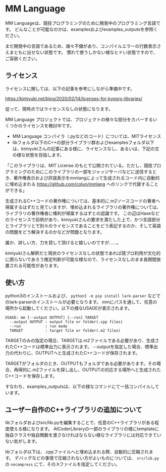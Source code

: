 MM Language
===========

MM Languageは、競技プログラミングのために開発中のプログラミング言語です。
どんなことが可能なのかは、examplesおよびexamples_outputsを参照ください。

まだ開発中の言語であるため、諸々不備があり、コンパイルエラーの行数表示さえまともに出せない状態です。
慣れて使うしかない様なヒドい状態ですので、ご容赦ください。

ライセンス
----------

ライセンスに関しては、以下の記事を参考にしながら準備中です。

https://kimiyuki.net/blog/2020/02/14/licenses-for-kyopro-libraries/

従って、現時点ではライセンスなしの状態になります。

MM Language プロジェクトでは、プロジェクトの様々な部分をカバーするいくつかのライセンスを検討中です。

 * MM Language コンパイラ（.pyなどのコード）については、MITライセンス
 * libフォルダ以下のC++の部分ライブラリ群およびexamplesフォルダ以下は、kimiyukiさんの記事にある様に、ライセンスなし、あるいは、下記の文の様な状態を目指します。

「このライブラリは、MIT License のもとで公開されている。ただし、競技プログラミングのためにこのライブラリの一部をジャッジサーバなどに送信するとき、著作権表示および許諾表示をmmlangによって生成されるコード内に自動的に埋め込まれる https://github.com/colun/mmlang へのリンクで代替することができる」

生成されるC++コードの著作権については、基本的に.m2ソースコードの著者へ帰属するはずだと見ていますが、埋め込まれるライブラリの著作権については、ライブラリの著作権者に権利が帰属するはずとの認識です。
この辺はHaxeなどのライセンスで前例があり、kimiyukiさんの要求を満たした上で、かつ言語部分とライブラリとで別々のライセンスであることをどう表記するのか、そして英語の問題をどう解決するのかなどが問題となります。

誰か、詳しい方、力を貸して頂けると嬉しいのですが……。

kimiyukiさん解釈だと現状のライセンスなしの状態であれば競プロ利用が文化的に困らないであろう推定判断が可能な様なので、ライセンスなしのまま長期間放置される可能性があります。

使い方
------

python3のインストールおよび、 `python3 -m pip install lark-parser` などでのlark-parserのインストールが必要となります。
mmにパスを通して、任意の場所から起動してください。以下の様なUSAGEが表示されます。

    USAGE: mm [--output OUTPUT] [--run] TARGET
      --output OUTPUT : output file or folder(.cpp files)
      --run           : run mode
      TARGET          : target file or folder(.m2 files)

TARGETのみの指定の場合、TARGETは.m2ファイルである必要があり、生成されたC++コードは標準出力に表示されます。
--outputを指定した場合、標準出力の代わりに、OUTPUTへと生成されたC++コードが保存されます。

TARGETがフォルダのとき、OUTPUTもフォルダである必要があります。その場合、再帰的に.m2ファイルを探し出し、OUTPUTの対応する場所へと生成されたC++コードを保存します。

すなわち、examples_outputsは、以下の様なコマンドにて一括コンパイルしています。

ユーザー自作のC++ライブラリの追加について
---------------------------

libフォルダおよびsrc/lib.pyを編集することで、任意のC++ライブラリがある程度使える様になります。
AtCoderLibraryの一部のライブラリの様にtemplateに独自クラスや独自関数を渡さなければならない様なライブラリには対応できていない気がします。

libフォルダ以下は、.cppファイルへと埋め込まれる際、自動的に圧縮されます。
デバッグなどの事情で圧縮されない方がよいものについては、 `src/lib.py` の `nocompress` にて、その.hファイルを指定してください。
